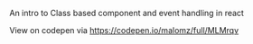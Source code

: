 An intro to Class based component and event handling in react

View on codepen via https://codepen.io/malomz/full/MLMrqv
